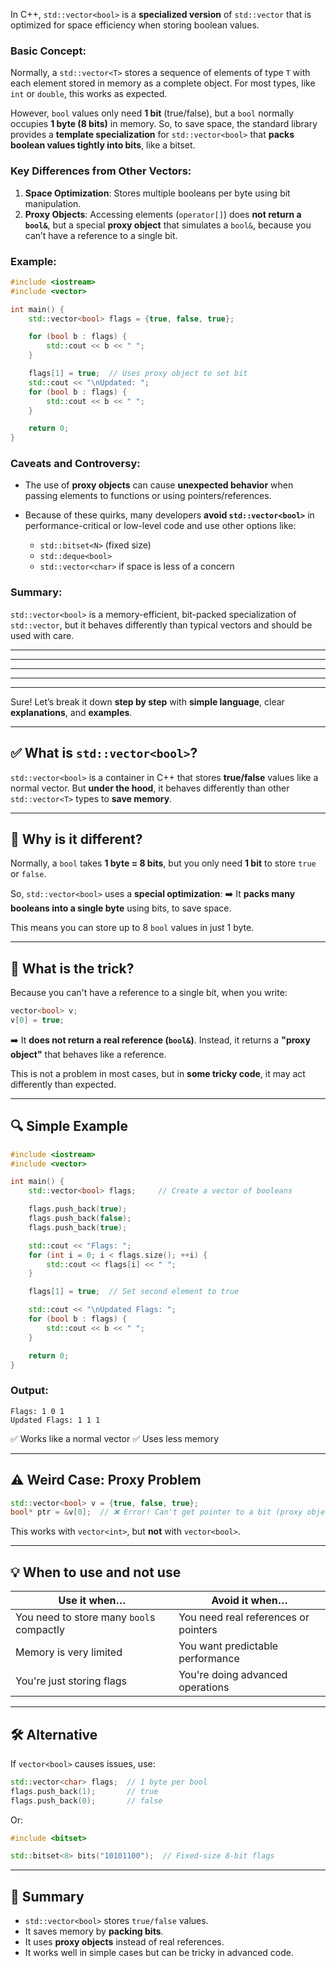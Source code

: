 In C++, `std::vector<bool>` is a **specialized version** of `std::vector` that is optimized for space efficiency when storing boolean values.

### Basic Concept:

Normally, a `std::vector<T>` stores a sequence of elements of type `T` with each element stored in memory as a complete object. For most types, like `int` or `double`, this works as expected.

However, `bool` values only need **1 bit** (true/false), but a `bool` normally occupies **1 byte (8 bits)** in memory. So, to save space, the standard library provides a **template specialization** for `std::vector<bool>` that **packs boolean values tightly into bits**, like a bitset.

### Key Differences from Other Vectors:

1. **Space Optimization**: Stores multiple booleans per byte using bit manipulation.
2. **Proxy Objects**: Accessing elements (`operator[]`) does **not return a `bool&`**, but a special **proxy object** that simulates a `bool&`, because you can’t have a reference to a single bit.

### Example:

```cpp
#include <iostream>
#include <vector>

int main() {
    std::vector<bool> flags = {true, false, true};

    for (bool b : flags) {
        std::cout << b << " ";
    }

    flags[1] = true;  // Uses proxy object to set bit
    std::cout << "\nUpdated: ";
    for (bool b : flags) {
        std::cout << b << " ";
    }

    return 0;
}
```

### Caveats and Controversy:

* The use of **proxy objects** can cause **unexpected behavior** when passing elements to functions or using pointers/references.
* Because of these quirks, many developers **avoid `std::vector<bool>`** in performance-critical or low-level code and use other options like:

  * `std::bitset<N>` (fixed size)
  * `std::deque<bool>`
  * `std::vector<char>` if space is less of a concern

### Summary:

`std::vector<bool>` is a memory-efficient, bit-packed specialization of `std::vector`, but it behaves differently than typical vectors and should be used with care.

---------------
---------------
---------------
---------------
---------------

Sure! Let’s break it down **step by step** with **simple language**, clear **explanations**, and **examples**.

---

## ✅ What is `std::vector<bool>`?

`std::vector<bool>` is a container in C++ that stores **true/false** values like a normal vector. But **under the hood**, it behaves differently than other `std::vector<T>` types to **save memory**.

---

## 🤔 Why is it different?

Normally, a `bool` takes **1 byte = 8 bits**, but you only need **1 bit** to store `true` or `false`.

So, `std::vector<bool>` uses a **special optimization**:
➡️ It **packs many booleans into a single byte** using bits, to save space.

This means you can store up to 8 `bool` values in just 1 byte.

---

## 🔧 What is the trick?

Because you can't have a reference to a single bit, when you write:

```cpp
vector<bool> v;
v[0] = true;
```

➡️ It **does not return a real reference (`bool&`)**.
Instead, it returns a **"proxy object"** that behaves like a reference.

This is not a problem in most cases, but in **some tricky code**, it may act differently than expected.

---

## 🔍 Simple Example

```cpp
#include <iostream>
#include <vector>

int main() {
    std::vector<bool> flags;     // Create a vector of booleans

    flags.push_back(true);
    flags.push_back(false);
    flags.push_back(true);

    std::cout << "Flags: ";
    for (int i = 0; i < flags.size(); ++i) {
        std::cout << flags[i] << " ";
    }

    flags[1] = true;  // Set second element to true

    std::cout << "\nUpdated Flags: ";
    for (bool b : flags) {
        std::cout << b << " ";
    }

    return 0;
}
```

### Output:

```
Flags: 1 0 1
Updated Flags: 1 1 1
```

✅ Works like a normal vector
✅ Uses less memory

---

## ⚠️ Weird Case: Proxy Problem

```cpp
std::vector<bool> v = {true, false, true};
bool* ptr = &v[0];  // ❌ Error! Can't get pointer to a bit (proxy object)
```

This works with `vector<int>`, but **not** with `vector<bool>`.

---

## 💡 When to use and not use

| Use it when…                             | Avoid it when…                       |
| ---------------------------------------- | ------------------------------------ |
| You need to store many `bool`s compactly | You need real references or pointers |
| Memory is very limited                   | You want predictable performance     |
| You're just storing flags                | You're doing advanced operations     |

---

## 🛠 Alternative

If `vector<bool>` causes issues, use:

```cpp
std::vector<char> flags;  // 1 byte per bool
flags.push_back(1);       // true
flags.push_back(0);       // false
```

Or:

```cpp
#include <bitset>

std::bitset<8> bits("10101100");  // Fixed-size 8-bit flags
```

---

## 📌 Summary

* `std::vector<bool>` stores `true/false` values.
* It saves memory by **packing bits**.
* It uses **proxy objects** instead of real references.
* It works well in simple cases but can be tricky in advanced code.

